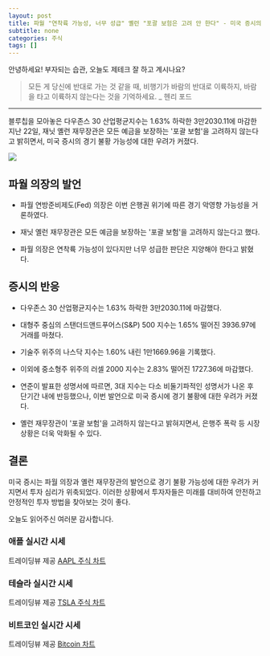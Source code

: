 ```yaml
---
layout: post
title: 파월 "연착륙 가능성, 너무 성급" 옐런 "포괄 보험은 고려 안 한다" - 미국 증시의 급락
subtitle: none
categories: 주식
tags: []
---
```


안녕하세요! 부자되는 습관, 오늘도 제테크 잘 하고 계시나요?

> 모든 게 당신에 반대로 가는 것 같을 때, 비행기가 바람의 반대로 이륙하지, 바람을 타고 이륙하지 않는다는 것을 기억하세요. _ 헨리 포드



---
블루칩을 모아놓은 다우존스 30 산업평균지수는 1.63% 하락한 3만2030.11에 마감한 지난 22일, 재닛 옐런 재무장관은 모든 예금을 보장하는 '포괄 보험'을 고려하지 않는다고 밝히면서, 미국 증시의 경기 불황 가능성에 대한 우려가 커졌다.
 


![](https://source.unsplash.com/800x450/?luxury)

##  파월 의장의 발언

- 파월 연방준비제도(Fed) 의장은 이번 은행권 위기에 따른 경기 악영향 가능성을 거론하였다.

- 재닛 옐런 재무장관은 모든 예금을 보장하는 '포괄 보험'을 고려하지 않는다고 했다.

- 파월 의장은 연착륙 가능성이 있다지만 너무 성급한 판단은 지양해야 한다고 밝혔다.

## 증시의 반응

- 다우존스 30 산업평균지수는 1.63% 하락한 3만2030.11에 마감했다.

- 대형주 중심의 스탠더드앤드푸어스(S&P) 500 지수는 1.65% 떨어진 3936.97에 거래를 마쳤다.

- 기술주 위주의 나스닥 지수는 1.60% 내린 1만1669.96을 기록했다.

- 이외에 중소형주 위주의 러셀 2000 지수는 2.83% 떨어진 1727.36에 마감했다.

- 연준이 발표한 성명서에 따르면, 3대 지수는 다소 비둘기파적인 성명서가 나온 후 단기간 내에 반등했으나, 이번 발언으로 미국 증시에 경기 불황에 대한 우려가 커졌다.

- 옐런 재무장관이 '포괄 보험'을 고려하지 않는다고 밝혀지면서, 은행주 폭락 등 시장 상황은 더욱 악화될 수 있다.

## 결론

미국 증시는 파월 의장과 옐런 재무장관의 발언으로 경기 불황 가능성에 대한 우려가 커지면서 투자 심리가 위축되었다. 이러한 상황에서 투자자들은 미래를 대비하여 안전하고 안정적인 투자 방법을 찾아보는 것이 좋다.

오늘도 읽어주신 여러분 감사합니다.

### 애플 실시간 시세


<!-- TradingView Widget BEGIN -->
<div class="tradingview-widget-container">
  <div id="tradingview_6a264"></div>
  <div class="tradingview-widget-copyright">트레이딩뷰 제공 <a href="https://kr.tradingview.com/symbols/NASDAQ-AAPL/" rel="noopener" target="_blank"><span class="blue-text">AAPL 주식 차트</span></a></div>
  <script type="text/javascript" src="https://s3.tradingview.com/tv.js"></script>
  <script type="text/javascript">
  new TradingView.widget(
  {
  "autosize": true,
  "symbol": "NASDAQ:AAPL",
  "interval": "D",
  "timezone": "Asia/Seoul",
  "theme": "light",
  "style": "1",
  "locale": "kr",
  "toolbar_bg": "#f1f3f6",
  "enable_publishing": false,
  "hide_top_toolbar": true,
  "hide_legend": true,
  "save_image": false,
  "container_id": "tradingview_6a264"
}
  );
  </script>
</div>
<!-- TradingView Widget END -->


### 테슬라 실시간 시세


<!-- TradingView Widget BEGIN -->
<div class="tradingview-widget-container">
  <div id="tradingview_39d77"></div>
  <div class="tradingview-widget-copyright">트레이딩뷰 제공 <a href="https://kr.tradingview.com/symbols/NASDAQ-TSLA/" rel="noopener" target="_blank"><span class="blue-text">TSLA 주식 차트</span></a></div>
  <script type="text/javascript" src="https://s3.tradingview.com/tv.js"></script>
  <script type="text/javascript">
  new TradingView.widget(
  {
  "autosize": true,
  "symbol": "NASDAQ:TSLA",
  "interval": "D",
  "timezone": "Asia/Seoul",
  "theme": "light",
  "style": "1",
  "locale": "kr",
  "toolbar_bg": "#f1f3f6",
  "enable_publishing": false,
  "hide_top_toolbar": true,
  "hide_legend": true,
  "save_image": false,
  "container_id": "tradingview_39d77"
}
  );
  </script>
</div>
<!-- TradingView Widget END -->


### 비트코인 실시간 시세


<!-- TradingView Widget BEGIN -->
<div class="tradingview-widget-container">
  <div id="tradingview_3f91e"></div>
  <div class="tradingview-widget-copyright">트레이딩뷰 제공 <a href="https://kr.tradingview.com/symbols/BTCUSD/?exchange=BITSTAMP" rel="noopener" target="_blank"><span class="blue-text">Bitcoin 차트</span></a></div>
  <script type="text/javascript" src="https://s3.tradingview.com/tv.js"></script>
  <script type="text/javascript">
  new TradingView.widget(
  {
  "autosize": true,
  "symbol": "BITSTAMP:BTCUSD",
  "interval": "D",
  "timezone": "Asia/Seoul",
  "theme": "light",
  "style": "1",
  "locale": "kr",
  "toolbar_bg": "#f1f3f6",
  "enable_publishing": false,
  "hide_top_toolbar": true,
  "hide_legend": true,
  "save_image": false,
  "container_id": "tradingview_3f91e"
}
  );
  </script>
</div>
<!-- TradingView Widget END -->

